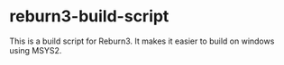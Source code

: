 # reburn3-build-script
 This is a build script for Reburn3. It makes it easier to build on windows using MSYS2.
